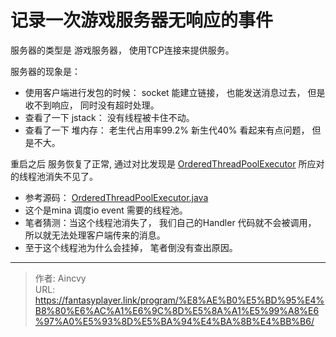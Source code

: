 # 记录一次游戏服务器无响应的事件


服务器的类型是 游戏服务器， 使用TCP连接来提供服务。

服务器的现象是：
- 使用客户端进行发包的时候： socket 能建立链接， 也能发送消息过去， 但是收不到响应， 同时没有超时处理。 
- 查看了一下 jstack：  没有线程被卡住不动。
- 查看了一下 堆内存：  老生代占用率99.2%  新生代40%  看起来有点问题， 但是不大。 

重启之后 服务恢复了正常, 通过对比发现是 [OrderedThreadPoolExecutor](https://javadoc.io/static/org.apache.mina/mina-core/2.0.7/org/apache/mina/filter/executor/OrderedThreadPoolExecutor.html) 所应对的线程池消失不见了。 
- 参考源码：  [OrderedThreadPoolExecutor.java](https://github.com/eclipse-archived/neoscada/blob/master/external/org.apache.mina.core/src/org/apache/mina/filter/executor/OrderedThreadPoolExecutor.java)
- 这个是mina 调度io event 需要的线程池。
- 笔者猜测：当这个线程池消失了， 我们自己的Handler 代码就不会被调用， 所以就无法处理客户端传来的消息。 
- 至于这个线程池为什么会挂掉， 笔者倒没有查出原因。 



---

> 作者: Aincvy  
> URL: https://fantasyplayer.link/program/%E8%AE%B0%E5%BD%95%E4%B8%80%E6%AC%A1%E6%9C%8D%E5%8A%A1%E5%99%A8%E6%97%A0%E5%93%8D%E5%BA%94%E4%BA%8B%E4%BB%B6/  

